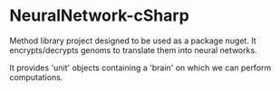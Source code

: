 # NeuralNetwork-cSharp
Method library project designed to be used as a package nuget.
It encrypts/decrypts genoms to translate them into neural networks.

It provides 'unit' objects containing a 'brain' on which we can perform computations. 
